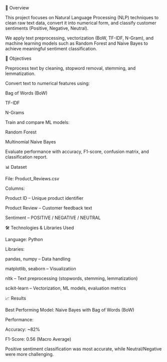 📖 Overview

This project focuses on Natural Language Processing (NLP) techniques to clean raw text data, convert it into numerical form, and classify customer sentiments (Positive, Negative, Neutral).

We apply text preprocessing, vectorization (BoW, TF-IDF, N-Gram), and machine learning models such as Random Forest and Naive Bayes to achieve meaningful sentiment classification.

🎯 Objectives

Preprocess text by cleaning, stopword removal, stemming, and lemmatization.

Convert text to numerical features using:

Bag of Words (BoW)

TF-IDF

N-Grams

Train and compare ML models:

Random Forest

Multinomial Naive Bayes

Evaluate performance with accuracy, F1-score, confusion matrix, and classification report.

📊 Dataset

File: Product_Reviews.csv

Columns:

Product ID – Unique product identifier

Product Review – Customer feedback text

Sentiment – POSITIVE / NEGATIVE / NEUTRAL

🛠️ Technologies & Libraries Used

Language: Python

Libraries:

pandas, numpy – Data handling

matplotlib, seaborn – Visualization

nltk – Text preprocessing (stopwords, stemming, lemmatization)

scikit-learn – Vectorization, ML models, evaluation metrics


📈 Results

Best Performing Model: Naive Bayes with Bag of Words (BoW)

Performance:

Accuracy: ~82%

F1-Score: 0.56 (Macro Average)

Positive sentiment classification was most accurate, while Neutral/Negative were more challenging.
